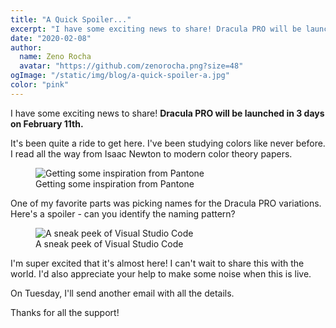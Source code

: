 ```yaml
---
title: "A Quick Spoiler..."
excerpt: "I have some exciting news to share! Dracula PRO will be launched in 3 days on February 11th. It's been quite a ride to get here. I've been studying colors like never before."
date: "2020-02-08"
author:
  name: Zeno Rocha
  avatar: "https://github.com/zenorocha.png?size=48"
ogImage: "/static/img/blog/a-quick-spoiler-a.jpg"
color: "pink"
---
```


I have some exciting news to share!
**Dracula PRO will be launched in 3 days on February 11th.**

It's been quite a ride to get here. I've been studying colors like never before.
I read all the way from Isaac Newton to modern color theory papers.

<figure>
  <img src="/static/img/blog/a-quick-spoiler-a.jpg" alt="Getting some inspiration from Pantone" />
  <figcaption>Getting some inspiration from Pantone</figcaption>
</figure>

One of my favorite parts was picking names for the Dracula PRO variations.
Here's a spoiler - can you identify the naming pattern?

<figure>
  <img src="/static/img/blog/a-quick-spoiler-b.png" alt="A sneak peek of Visual Studio Code" />
  <figcaption>A sneak peek of Visual Studio Code</figcaption>
</figure>

I'm super excited that it's almost here! I can't wait to share this with the world.
I'd also appreciate your help to make some noise when this is live.

On Tuesday, I'll send another email with all the details.

Thanks for all the support!